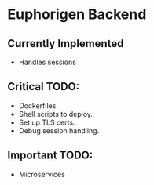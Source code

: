 # Euphorigen Backend

## Currently Implemented

- Handles sessions

## Critical TODO:

- Dockerfiles.
- Shell scripts to deploy.
- Set up TLS certs.
- Debug session handling.

## Important TODO:

- Microservices